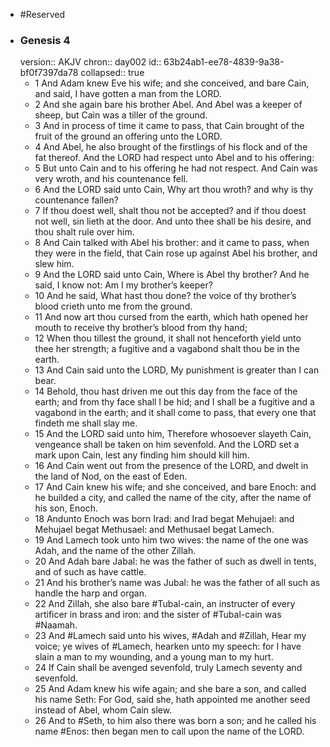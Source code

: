 - #Reserved
- ### Genesis 4
  version:: AKJV
  chron:: day002
  id:: 63b24ab1-ee78-4839-9a38-bf0f7397da78
  collapsed:: true
	- 1 And Adam knew Eve his wife; and she conceived, and bare Cain, and said, I have gotten a man from the LORD.
	- 2 And she again bare his brother Abel. And Abel was a keeper of sheep, but Cain was a tiller of the ground.
	- 3 And in process of time it came to pass, that Cain brought of the fruit of the ground an offering unto the LORD.
	- 4 And Abel, he also brought of the firstlings of his flock and of the fat thereof. And the LORD had respect unto Abel and to his offering:
	- 5 But unto Cain and to his offering he had not respect. And Cain was very wroth, and his countenance fell.
	- 6 And the LORD said unto Cain, Why art thou wroth? and why is thy countenance fallen?
	- 7 If thou doest well, shalt thou not be accepted? and if thou doest not well, sin lieth at the door. And unto thee shall be his desire, and thou shalt rule over him.
	- 8 And Cain talked with Abel his brother: and it came to pass, when they were in the field, that Cain rose up against Abel his brother, and slew him.
	- 9 And the LORD said unto Cain, Where is Abel thy brother? And he said, I know not: Am I my brother’s keeper?
	- 10 And he said, What hast thou done? the voice of thy brother’s blood crieth unto me from the ground.
	- 11 And now art thou cursed from the earth, which hath opened her mouth to receive thy brother’s blood from thy hand;
	- 12 When thou tillest the ground, it shall not henceforth yield unto thee her strength; a fugitive and a vagabond shalt thou be in the earth.
	- 13 And Cain said unto the LORD, My punishment is greater than I can bear.
	- 14 Behold, thou hast driven me out this day from the face of the earth; and from thy face shall I be hid; and I shall be a fugitive and a vagabond in the earth; and it shall come to pass, that every one that findeth me shall slay me.
	- 15 And the LORD said unto him, Therefore whosoever slayeth Cain, vengeance shall be taken on him sevenfold. And the LORD set a mark upon Cain, lest any finding him should kill him.
	- 16 And Cain went out from the presence of the LORD, and dwelt in the land of Nod, on the east of Eden.
	- 17 And Cain knew his wife; and she conceived, and bare Enoch: and he builded a city, and called the name of the city, after the name of his son, Enoch.
	- 18 Andunto Enoch was born Irad: and Irad begat Mehujael: and Mehujael begat Methusael: and Methusael begat Lamech.
	- 19 And Lamech took unto him two wives: the name of the one was Adah, and the name of the other Zillah.
	- 20 And Adah bare Jabal: he was the father of such as dwell in tents, and of such as have cattle.
	- 21 And his brother’s name was Jubal: he was the father of all such as handle the harp and organ.
	- 22 And Zillah, she also bare #Tubal-cain, an instructer of every artificer in brass and iron: and the sister of #Tubal-cain was #Naamah.
	- 23 And #Lamech said unto his wives, #Adah and #Zillah, Hear my voice; ye wives of #Lamech, hearken unto my speech: for I have slain a man to my wounding, and a young man to my hurt.
	- 24 If Cain shall be avenged sevenfold, truly Lamech seventy and sevenfold.
	- 25 And Adam knew his wife again; and she bare a son, and called his name Seth: For God, said she, hath appointed me another seed instead of Abel, whom Cain slew.
	- 26 And to #Seth, to him also there was born a son; and he called his name #Enos: then began men to call upon the name of the LORD.